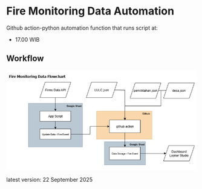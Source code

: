 # Fire Monitoring Data Automation

Github action-python automation function that runs script at:

- 17.00 WIB


## Workflow

![Workflow Diagram](Flowchart.png)

latest version: 22 September 2025
